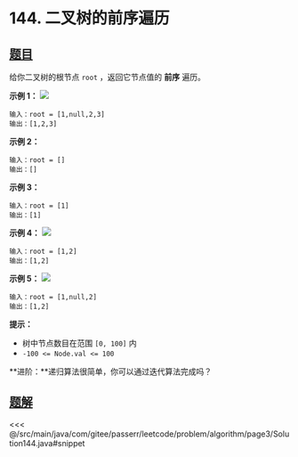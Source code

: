 # 144. 二叉树的前序遍历

## [题目](https://leetcode.cn/problems/binary-tree-preorder-traversal/)
给你二叉树的根节点 `root` ，返回它节点值的 **前序** 遍历。

**示例 1：**
![](https://assets.leetcode.com/uploads/2020/09/15/inorder_1.jpg)

```
输入：root = [1,null,2,3]
输出：[1,2,3]
```

**示例 2：**

```
输入：root = []
输出：[]
```

**示例 3：**

```
输入：root = [1]
输出：[1]
```

**示例 4：**
![](https://assets.leetcode.com/uploads/2020/09/15/inorder_5.jpg)

```
输入：root = [1,2]
输出：[1,2]
```

**示例 5：**
![](https://assets.leetcode.com/uploads/2020/09/15/inorder_4.jpg)

```
输入：root = [1,null,2]
输出：[1,2]
```

**提示：**

* 树中节点数目在范围 `[0, 100]` 内
* `-100 <= Node.val <= 100`

**进阶：**递归算法很简单，你可以通过迭代算法完成吗？


## [题解](https://github.com/PasseRR/JavaLeetCode/blob/master/src/main/java/com/gitee/passerr/leetcode/problem/algorithm/page3/Solution144.java)

<<< @/src/main/java/com/gitee/passerr/leetcode/problem/algorithm/page3/Solution144.java#snippet
